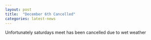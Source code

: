 ```yaml
---
layout: post
title:  "December 6th Cancelled"
categories: latest-news
---
```

Unfortunately saturdays meet has been cancelled due to wet weather
